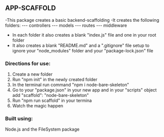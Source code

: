 ## APP-SCAFFOLD
-This package creates a basic backend-scaffolding
-It creates the following folders:
--- controllers
--- models 
--- routes
--- middleware
- In each folder it also creates a blank "index.js" file and one in your root folder
- It also creates a blank "README.md" and a ".gitignore" file setup to ignore your "node_modules" folder and your "package-lock.json" file

### Directions for use:
1. Create a new folder
2. Run "npm init" in the newly created folder
3. In the terminal run command "npm i node-bare-skeleton"
4. Go to your "package.json" in your new app and
in your "scripts" object  add "scaffold": "node-bare-skeleton"
5. Run "npm run scaffold" in your termina
6. Watch the magic happen

### Built using:
Node.js and the FileSystem package
